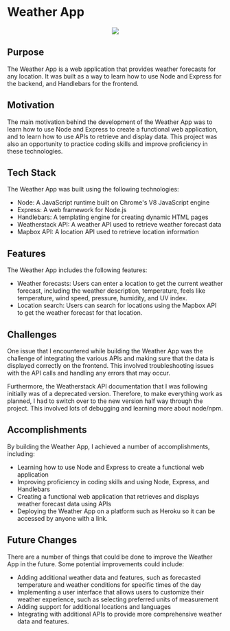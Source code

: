 
# Weather App
<p align="center">
  <img src="https://mir-s3-cdn-cf.behance.net/project_modules/disp/d58eb146152113.584973d61bdcf.gif" />
</p>

## Purpose

The Weather App is a web application that provides weather forecasts for any location. It was built as a way to learn how to use Node and Express for the backend, and Handlebars for the frontend.

## Motivation

The main motivation behind the development of the Weather App was to learn how to use Node and Express to create a functional web application, and to learn how to use APIs to retrieve and display data. This project was also an opportunity to practice coding skills and improve proficiency in these technologies.

## Tech Stack

The Weather App was built using the following technologies:

-   Node: A JavaScript runtime built on Chrome's V8 JavaScript engine
-   Express: A web framework for Node.js
-   Handlebars: A templating engine for creating dynamic HTML pages
-   Weatherstack API: A weather API used to retrieve weather forecast data
-   Mapbox API: A location API used to retrieve location information

## Features

The Weather App includes the following features:

-   Weather forecasts: Users can enter a location to get the current weather forecast, including the weather description, temperature, feels like temperature, wind speed, pressure, humidity, and UV index.
-   Location search: Users can search for locations using the Mapbox API to get the weather forecast for that location.

## Challenges

One issue that I encountered while building the Weather App was the challenge of integrating the various APIs and making sure that the data is displayed correctly on the frontend. This involved troubleshooting issues with the API calls and handling any errors that may occur.

Furthermore, the Weatherstack API documentation that I was following initially was of a deprecated version. Therefore, to make everything work as planned, I had to switch over to the new version half way through the project. This involved lots of debugging and learning more about node/npm.

## Accomplishments

By building the Weather App, I achieved a number of accomplishments, including:

-   Learning how to use Node and Express to create a functional web application
-   Improving proficiency in coding skills and using Node, Express, and Handlebars
-   Creating a functional web application that retrieves and displays weather forecast data using APIs
-   Deploying the Weather App on a platform such as Heroku so it can be accessed by anyone with a link.

## Future Changes

There are a number of things that could be done to improve the Weather App in the future. Some potential improvements could include:

-   Adding additional weather data and features, such as forecasted temperature and weather conditions for specific times of the day
-   Implementing a user interface that allows users to customize their weather experience, such as selecting preferred units of measurement
-   Adding support for additional locations and languages
-   Integrating with additional APIs to provide more comprehensive weather data and features.



